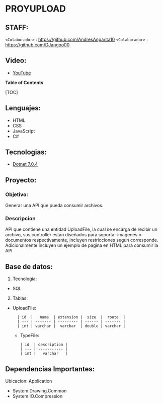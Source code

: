 # PROYUPLOAD

## STAFF:
`<Colaborador>` : <https://github.com/AndresAngarita10>
`<Colaborador>` : <https://github.com/DJangoo00>

## Video:
- [YouTube](https://www.youtube.com/watch?v=EOYqG8yGNp0)

**Table of Contents**

[TOC]

## Lenguajes:
- HTML
- CSS
- JavaScript
- C#

## Tecnologias:
- [Dotnet 7.0.4](https://dotnet.microsoft.com/en-us/download/dotnet/7.0/)

## Proyecto:
### Objetivo:
Generar una API que pueda consumir archivos.
### Descripcion
API que contiene una entidad UploadFile, la cual se encarga de recibir un archivo, sus controller estan diseñados para soportar imagenes o documentos respectivamente, incluyen restricciones segun corresponde.
Adicionalmente incluyen un ejemplo de pagina en HTML para consumir la API

## Base de datos:
1. Tecnologia:
- SQL
2. Tablas:
- UploadFile:

    	| id  |   name  | extension |  size  |  route  |
    	| --- | ------- | --------- | ------ | ------- |
    	| int | varchar |  varchar  | double | varchar |

  - TypeFile:

    	| id  | description |
    	| --- | ----------- |
    	| int |   varchar   |

## Dependencias Importantes: 

Ubicacion: Application
- System.Drawing.Common
- System.IO.Compression


